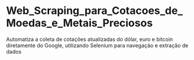 # Web_Scraping_para_Cotacoes_de_Moedas_e_Metais_Preciosos
Automatiza a coleta de cotações atualizadas do dólar, euro e bitcoin diretamente do Google, utilizando Selenium para navegação e extração de dados
